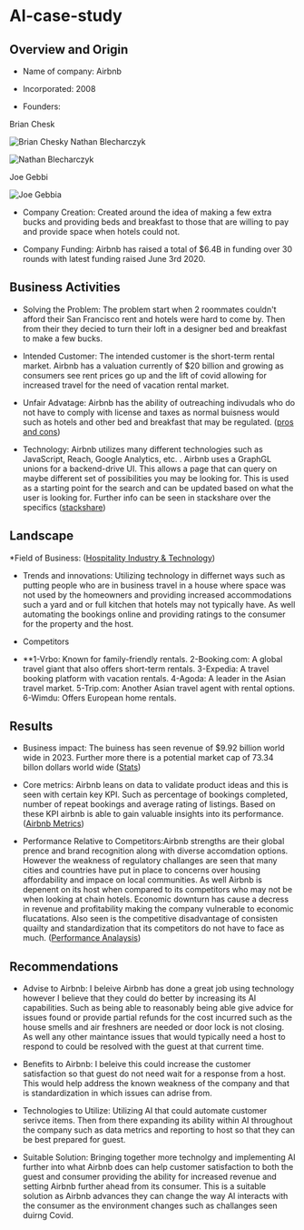 # AI-case-study

## Overview and Origin

* Name of company: Airbnb

* Incorporated: 2008

* Founders:

Brian Chesk

![Brian Chesky](https://press.airbnb.com/wp-content/uploads/sites/4/2016/10/brian.jpg?fit=1000%2C1500)
Nathan Blecharczyk

![Nathan Blecharczyk](https://metaunfolded.com/wp-content/uploads/2021/12/Nathan-Blecharczyk.jpg)

Joe Gebbi

![Joe Gebbia](https://www.theglobeandmail.com/resizer/e2NhD2bpbcHY7o4JwLYaPdewcGo=/1200x900/filters:quality(80)/cloudfront-us-east-1.images.arcpublishing.com/tgam/L3BPBE64NFBAZDZNCRBXCTWMNA.JPG)

* Company Creation: Created around the idea of making a few extra bucks and providing beds and breakfast to those that are willing to pay and provide space when hotels could not. 

* Company Funding: Airbnb has raised a total of $6.4B in funding over 30 rounds with latest funding raised June 3rd 2020. 

## Business Activities

* Solving the Problem: The problem start when 2 roommates couldn't afford their San Francisco rent and hotels were hard to come by. Then from their they decied to turn their loft in a designer bed and breakfast to make a few bucks. 

* Intended Customer: The intended customer is the short-term rental market. Airbnb has a valuation currently of $20 billion and growing as consumers see rent prices go up and the lift of covid allowing for increased travel for the need of vacation rental market.

* Unfair Advatage: Airbnb has the ability of outreaching indivudals who do not have to comply with license and taxes as normal buisness would such as hotels and other bed and breakfast that may be regulated. ([pros and cons](https://netivist.org/debate/airbnb-pros-and-cons))

* Technology: Airbnb utilizes many different technologies such as JavaScript, Reach, Google Analytics, etc. . Airbnb uses a GraphGL unions for a backend-drive UI. This allows a page that can query on maybe different set of possibilities you may be looking for. This is used as a starting point for the search and can be updated based on what the user is looking for. Further info can be seen in stackshare over the specifics ([stackshare](https://stackshare.io/airbnb/airbnb))
## Landscape

*Field of Business: ([Hospitality Industry & Technology](https://www.sureplaces.com/guides/how-airbnb-disrupted-the-hotel-industry/))

* Trends and innovations: Utilizing technology in differnet ways such as putting people who are in business travel in a house where space was not used by the homeowners and providing increased accommodations such a yard and or full kitchen that hotels may not typically have. As well automating the bookings online and providing ratings to the consumer for the property and the host. 

* Competitors
* **1-Vrbo: Known for family-friendly rentals.
  2-Booking.com: A global travel giant that also offers short-term rentals.
  3-Expedia: A travel booking platform with vacation rentals.
  4-Agoda: A leader in the Asian travel market.
  5-Trip.com: Another Asian travel agent with rental options.
  6-Wimdu: Offers European home rentals.

## Results

* Business impact: The buiness has seen revenue of $9.92 billion world wide in 2023. Further more there is a potential market cap of 73.34 billon dollars world wide ([Stats](https://www.statista.com/statistics/339845/company-value-and-equity-funding-of-airbnb/))

* Core metrics: Airbnb leans on data to validate product ideas and this is seen with certain key KPI. Such as percentage of bookings completed, number of repeat bookings and average rating of listings. Based on these KPI airbnb is able to gain valuable insights into its performance. ([Airbnb Metrics](https://finmodelslab.com/blogs/kpi-metrics/airbnb-marketplace-kpi-metrics))

* Performance Relative to Competitors:Airbnb strengths are their global prence and brand recognition along with diverse accomdation options. However the weakness of regulatory challanges are seen that many cities and countries have put in place to concerns over housing affordability and impace on local communities. As well Airbnb is depenent on its host when compared to its competitors who may not be when looking at chain hotels. Economic downturn has cause a decress in revenue and profitability making the company vulnerable to economic flucatations. Also seen is the competitive disadvantage of consisten quailty and standardization that its competitors do not have to face as much. ([Performance Analaysis](https://pitchgrade.com/companies/airbnb))

## Recommendations

* Advise to Airbnb: I beleive Airbnb has done a great job using technology however I believe that they could do better by increasing its AI capabilities. Such as being able to reasonably being able give advice for issues found or provide partial  refunds for the cost incurred such as the house smells and air freshners are needed or door lock is not closing. As well any other maintance issues that would typically need a host to respond to could be resolved with the guest at that current time. 

* Benefits to Airbnb:  I beleive this could increase the customer satisfaction so that guest do not need wait for a response from a host. This would help address the known weakness of the company and that is standardization in which issues can adrise from.  

* Technologies to Utilize: Utilizing AI that could automate customer serivce items. Then from there expanding its ability within AI throughout the company such as data metrics and reporting to host so that they can be best prepared for guest. 

* Suitable Solution: Bringing together more technolgy and implementing AI further into what Airbnb does can help customer satisfaction to both the guest and consumer providing the ability for increased revenue and setting Airbnb further ahead from its consumer. This is a suitable solution as Airbnb advances they can change the way AI interacts with the consumer as the environment changes such as challanges seen duirng Covid.

